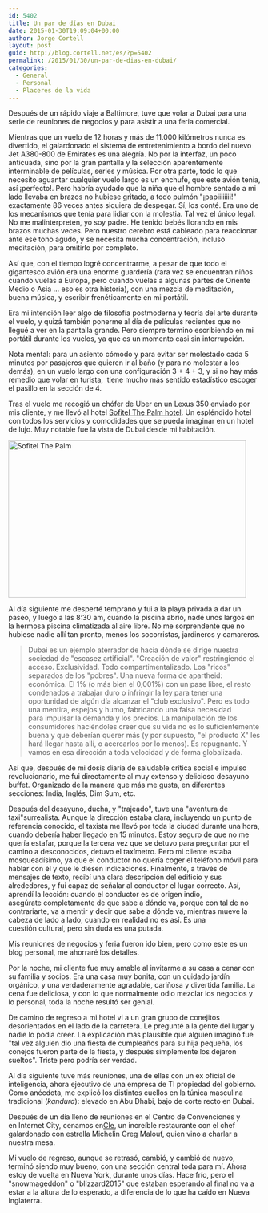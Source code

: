```yaml
---
id: 5402
title: Un par de días en Dubai
date: 2015-01-30T19:09:04+00:00
author: Jorge Cortell
layout: post
guid: http://blog.cortell.net/es/?p=5402
permalink: /2015/01/30/un-par-de-dias-en-dubai/
categories:
  - General
  - Personal
  - Placeres de la vida
---
```

Después de un rápido viaje a Baltimore, tuve que volar a Dubai para una serie de reuniones de negocios y para asistir a una feria comercial.

Mientras que un vuelo de 12 horas y más de 11.000 kilómetros nunca es divertido, el galardonado el sistema de entretenimiento a bordo del nuevo Jet A380-800 de Emirates es una alegría. No por la interfaz, un poco anticuada, sino por la gran pantalla y la selección aparentemente interminable de películas, series y música. Por otra parte, todo lo que necesito aguantar cualquier vuelo largo es un enchufe, que este avión tenía, así ¡perfecto!. Pero habría ayudado que la niña que el hombre sentado a mi lado llevaba en brazos no hubiese gritado, a todo pulmón "¡papiiiiiiii!" exactamente 86 veces antes siquiera de despegar. Sí, los conté. Era uno de los mecanismos que tenía para lidiar con la molestia. Tal vez el único legal. No me malinterpreten, yo soy padre. He tenido bebés llorando en mis brazos muchas veces. Pero nuestro cerebro está cableado para reaccionar ante ese tono agudo, y se necesita mucha concentración, incluso meditación, para omitirlo por completo.

Así que, con el tiempo logré concentrarme, a pesar de que todo el gigantesco avión era una enorme guardería (rara vez se encuentran niños cuando vuelas a Europa, pero cuando vuelas a algunas partes de Oriente Medio o Asia ... eso es otra historia), con una mezcla de meditación, buena música, y escribir frenéticamente en mi portátil.

Era mi intención leer algo de filosofía postmoderna y teoría del arte durante el vuelo, y quizá también ponerme al día de películas recientes que no llegué a ver en la pantalla grande. Pero siempre termino escribiendo en mi portátil durante los vuelos, ya que es un momento casi sin interrupción.

Nota mental: para un asiento cómodo y para evitar ser molestado cada 5 minutos por pasajeros que quieren ir al baño (y para no molestar a los demás), en un vuelo largo con una configuración 3 + 4 + 3, y si no hay más remedio que volar en turista,  tiene mucho más sentido estadístico escoger el pasillo en la sección de 4.

Tras el vuelo me recogió un chófer de Uber en un Lexus 350 enviado por mis cliente, y me llevó al hotel <a title="http://www.sofitel-dubai-thepalm.com/en" href="http://www.sofitel-dubai-thepalm.com/en" target="_blank">Sofitel The Palm hotel</a>. Un espléndido hotel con todos los servicios y comodidades que se pueda imaginar en un hotel de lujo. Muy notable fue la vista de Dubai desde mi habitación.

<img class="aligncenter" src="http://gulfnews.com/polopoly_fs/1.627105!/image/1366806873.jpg_gen/derivatives/box_475/1366806873.jpg" alt="Sofitel The Palm" width="475" height="313" />

Al día siguiente me desperté temprano y fui a la playa privada a dar un paseo, y luego a las 8:30 am, cuando la piscina abrió, nadé unos largos en la hermosa piscina climatizada al aire libre. No me sorprendente que no hubiese nadie allí tan pronto, menos los socorristas, jardineros y camareros.

> Dubai es un ejemplo aterrador de hacia dónde se dirige nuestra sociedad de "escasez artificial". "Creación de valor" restringiendo el acceso. Exclusividad. Todo compartimentalizado. Los "ricos" separados de los "pobres". Una nueva forma de apartheid: económica. El 1% (o más bien el 0,001%) con un pase libre, el resto condenados a trabajar duro o infringir la ley para tener una oportunidad de algún día alcanzar el "club exclusivo". Pero es todo una mentira, espejos y humo, fabricando una falsa necesidad para impulsar la demanda y los precios. La manipulación de los consumidores haciéndoles creer que su vida no es lo suficientemente buena y que deberían querer más (y por supuesto, "el producto X" les hará llegar hasta allí, o acercarlos por lo menos). Es repugnante. Y vamos en esa dirección a toda velocidad y de forma globalizada.

Así que, después de mi dosis diaria de saludable crítica social e impulso revolucionario, me fui directamente al muy extenso y delicioso desayuno buffet. Organizado de la manera que más me gusta, en diferentes secciones: India, Inglés, Dim Sum, etc.

Después del desayuno, ducha, y "trajeado", tuve una "aventura de taxi"surrealista. Aunque la dirección estaba clara, incluyendo un punto de referencia conocido, el taxista me llevó por toda la ciudad durante una hora, cuando debería haber llegado en 15 minutos. Estoy seguro de que no me quería estafar, porque la tercera vez que se detuvo para preguntar por el camino a desconocidos, detuvo el taxímetro. Pero mi cliente estaba mosqueadísimo, ya que el conductor no quería coger el teléfono móvil para hablar con él y que le diesen indicaciones. Finalmente, a través de mensajes de texto, recibí una clara descripción del edificio y sus alrededores, y fui capaz de señalar al conductor el lugar correcto. Así, aprendí la lección: cuando el conductor es de origen indio, asegúrate completamente de que sabe a dónde va, porque con tal de no contrariarte, va a mentir y decir que sabe a dónde va, mientras mueve la cabeza de lado a lado, cuando en realidad no es así. Es una cuestión cultural, pero sin duda es una putada.

Mis reuniones de negocios y feria fueron ido bien, pero como este es un blog personal, me ahorraré los detalles.

Por la noche, mi cliente fue muy amable al invitarme a su casa a cenar con su familia y socios. Era una casa muy bonita, con un cuidado jardín orgánico, y una verdaderamente agradable, cariñosa y divertida familia. La cena fue deliciosa, y con lo que normalmente odio mezclar los negocios y lo personal, toda la noche resultó ser genial.

De camino de regreso a mi hotel vi a un gran grupo de conejitos desorientados en el lado de la carretera. Le pregunté a la gente del lugar y nadie lo podía creer. La explicación más plausible que alguien imaginó fue "tal vez alguien dio una fiesta de cumpleaños para su hija pequeña, los conejos fueron parte de la fiesta, y después simplemente los dejaron sueltos". Triste pero podría ser verdad.

Al día siguiente tuve más reuniones, una de ellas con un ex oficial de inteligencia, ahora ejecutivo de una empresa de TI propiedad del gobierno. Como anécdota, me explicó los distintos cuellos en la túnica masculina tradicional (_kandura_): elevado en Abu Dhabi, bajo de corte recto en Dubai.

Después de un día lleno de reuniones en el Centro de Convenciones y en Internet City, cenamos en<a title="http://cle-dubai.com/" href="http://cle-dubai.com/" target="_blank">Cle</a>, un increíble restaurante con el chef galardonado con estrella Michelin Greg Malouf, quien vino a charlar a nuestra mesa.

Mi vuelo de regreso, aunque se retrasó, cambió, y cambió de nuevo, terminó siendo muy bueno, con una sección central toda para mí. Ahora estoy de vuelta en Nueva York, durante unos días. Hace frío, pero el "snowmageddon" o "blizzard2015" que estaban esperando al final no va a estar a la altura de lo esperado, a diferencia de lo que ha caído en Nueva Inglaterra.
